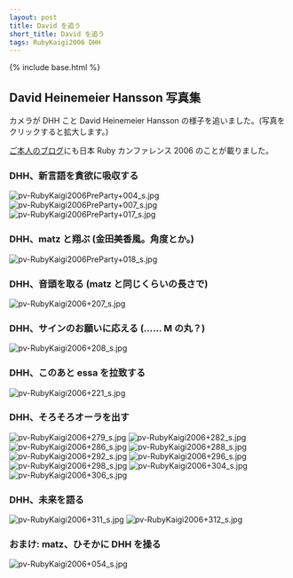 ```yaml
---
layout: post
title: David を追う
short_title: David を追う
tags: RubyKaigi2006 DHH
---
```

{% include base.html %}


## David Heinemeier Hansson 写真集

カメラが DHH こと David Heinemeier Hansson の様子を追いました。(写真をクリックすると拡大します。)

[ご本人のブログ](http://www.loudthinking.com/arc/000592.html)にも日本 Ruby カンファレンス 2006 のことが載りました。

### DHH、新言語を貪欲に吸収する

![pv-RubyKaigi2006PreParty+004_s.jpg]({{base}}{{site.baseurl}}/images/RubyKaigi2006-DHH/pv-RubyKaigi2006PreParty+004_s.jpg)
![pv-RubyKaigi2006PreParty+007_s.jpg]({{base}}{{site.baseurl}}/images/RubyKaigi2006-DHH/pv-RubyKaigi2006PreParty+007_s.jpg)
![pv-RubyKaigi2006PreParty+017_s.jpg]({{base}}{{site.baseurl}}/images/RubyKaigi2006-DHH/pv-RubyKaigi2006PreParty+017_s.jpg)

### DHH、matz と翔ぶ (金田美香風。角度とか。)
![pv-RubyKaigi2006PreParty+018_s.jpg]({{base}}{{site.baseurl}}/images/RubyKaigi2006-DHH/pv-RubyKaigi2006PreParty+018_s.jpg)

### DHH、音頭を取る (matz と同じくらいの長さで)
![pv-RubyKaigi2006+207_s.jpg]({{base}}{{site.baseurl}}/images/RubyKaigi2006-DHH/pv-RubyKaigi2006+207_s.jpg)

### DHH、サインのお願いに応える (…… M の丸？)
![pv-RubyKaigi2006+208_s.jpg]({{base}}{{site.baseurl}}/images/RubyKaigi2006-DHH/pv-RubyKaigi2006+208_s.jpg)

### DHH、このあと essa を拉致する
![pv-RubyKaigi2006+221_s.jpg]({{base}}{{site.baseurl}}/images/RubyKaigi2006-DHH/pv-RubyKaigi2006+221_s.jpg)

### DHH、そろそろオーラを出す

![pv-RubyKaigi2006+279_s.jpg]({{base}}{{site.baseurl}}/images/RubyKaigi2006-DHH/pv-RubyKaigi2006+279_s.jpg)
![pv-RubyKaigi2006+282_s.jpg]({{base}}{{site.baseurl}}/images/RubyKaigi2006-DHH/pv-RubyKaigi2006+282_s.jpg)
![pv-RubyKaigi2006+286_s.jpg]({{base}}{{site.baseurl}}/images/RubyKaigi2006-DHH/pv-RubyKaigi2006+286_s.jpg)
![pv-RubyKaigi2006+288_s.jpg]({{base}}{{site.baseurl}}/images/RubyKaigi2006-DHH/pv-RubyKaigi2006+288_s.jpg)
![pv-RubyKaigi2006+292_s.jpg]({{base}}{{site.baseurl}}/images/RubyKaigi2006-DHH/pv-RubyKaigi2006+292_s.jpg)
![pv-RubyKaigi2006+296_s.jpg]({{base}}{{site.baseurl}}/images/RubyKaigi2006-DHH/pv-RubyKaigi2006+296_s.jpg)
![pv-RubyKaigi2006+298_s.jpg]({{base}}{{site.baseurl}}/images/RubyKaigi2006-DHH/pv-RubyKaigi2006+298_s.jpg)
![pv-RubyKaigi2006+304_s.jpg]({{base}}{{site.baseurl}}/images/RubyKaigi2006-DHH/pv-RubyKaigi2006+304_s.jpg)
![pv-RubyKaigi2006+306_s.jpg]({{base}}{{site.baseurl}}/images/RubyKaigi2006-DHH/pv-RubyKaigi2006+306_s.jpg)

### DHH、未来を語る

![pv-RubyKaigi2006+311_s.jpg]({{base}}{{site.baseurl}}/images/RubyKaigi2006-DHH/pv-RubyKaigi2006+311_s.jpg)
![pv-RubyKaigi2006+312_s.jpg]({{base}}{{site.baseurl}}/images/RubyKaigi2006-DHH/pv-RubyKaigi2006+312_s.jpg)

### おまけ: matz、ひそかに DHH を操る
![pv-RubyKaigi2006+054_s.jpg]({{base}}{{site.baseurl}}/images/RubyKaigi2006-DHH/pv-RubyKaigi2006+054_s.jpg)


